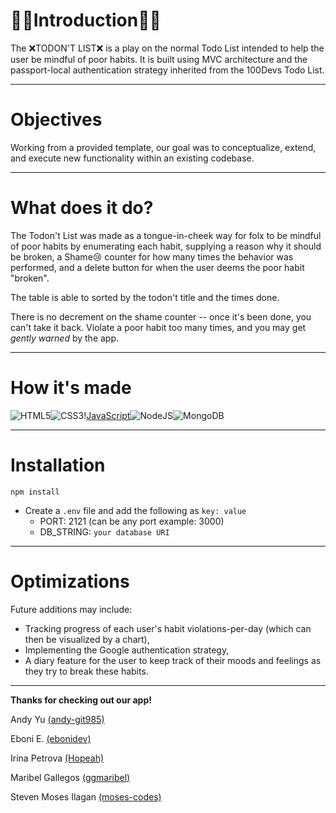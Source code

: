 # 🙅‍♀️Introduction🙅‍♂️

The ❌TODON'T LIST❌ is a play on the normal Todo List intended to help the user be mindful of poor habits. It is built using MVC architecture and the passport-local authentication strategy inherited from the 100Devs Todo List.

---

# Objectives

Working from a provided template, our goal was to conceptualize, extend, and execute new functionality within an existing codebase.

---

# What does it do?

The Todon't List was made as a tongue-in-cheek way for folx to be mindful of poor habits by enumerating each habit, supplying a reason why it should be broken, a Shame😢 counter for how many times the behavior was performed, and a delete button for when the user deems the poor habit "broken".

The table is able to sorted by the todon't title and the times done.

There is no decrement on the shame counter -- once it's been done, you can't take it back. Violate a poor habit too many times, and you may get _gently warned_ by the app.

---

# How it's made

![HTML5](https://img.shields.io/badge/html5-%23E34F26.svg?style=for-the-badge&logo=html5&logoColor=white)![CSS3](https://img.shields.io/badge/css3-%231572B6.svg?style=for-the-badge&logo=css3&logoColor=white)\![JavaScript](https://img.shields.io/badge/javascript-%23323330.svg?style=for-the-badge&logo=javascript&logoColor=%23F7DF1E)![NodeJS](https://img.shields.io/badge/node.js-6DA55F?style=for-the-badge&logo=node.js&logoColor=white)![MongoDB](https://img.shields.io/badge/MongoDB-%234ea94b.svg?style=for-the-badge&logo=mongodb&logoColor=white)

---

# Installation

`npm install`

- Create a `.env` file and add the following as `key: value`
  - PORT: 2121 (can be any port example: 3000)
  - DB_STRING: `your database URI`

---

# Optimizations

Future additions may include:

- Tracking progress of each user's habit violations-per-day (which can then be visualized by a chart),
- Implementing the Google authentication strategy,
- A diary feature for the user to keep track of their moods and feelings as they try to break these habits.

---

**Thanks for checking out our app!**

Andy Yu [(andy-git985)](https://github.com/Andy-git985)

Eboni E. [(ebonidev)](https://github.com/ebonidev)

Irina Petrova [(Hopeah)](https://github.com/Hopeah)

Maribel Gallegos [(ggmaribel)](https://github.com/ggmaribel)

Steven Moses Ilagan [(moses-codes)](https://github.com/moses-codes)
